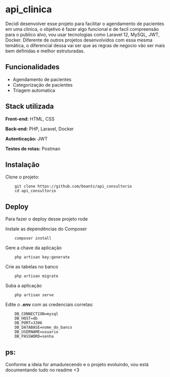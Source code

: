 
# api_clinica

Decidi desenvolver esse projeto para facilitar o agendamento de pacientes em uma clinica, o objetivo é fazer algo funcional e de facil compreensão para o publico alvo, vou usar tecnologias como Laravel 12, MySQL, JWT, Docker. Diferente de outros projetos desenvolvidos com essa mesma temática, o diferencial dessa vai ser que as regras de negocio vão ser mais bem definidas e melhor estruturadas.

## Funcionalidades

- Agendamento de pacientes
- Categorização de pacientes
- Triagem automatica


## Stack utilizada

**Front-end:** HTML, CSS

**Back-end:** PHP, Laravel, Docker

**Autenticação:** JWT

**Testes de rotas:** Postman


## Instalação

Clone o projeto:
```
    git clone https://github.com/beantz/api_consultorio
    cd api_consultorio
```

## Deploy

Para fazer o deploy desse projeto rode

Instale as dependências do Composer
```
    composer install
```

Gere a chave da aplicação
```
    php artisan key:generate
```

Crie as tabelas no banco
```
    php artisan migrate
```

Suba a aplicação
```
    php artisan serve
```

Edite o **.env** com as credenciais corretas:
```
    DB_CONNECTION=mysql
    DB_HOST=db
    DB_PORT=3306
    DB_DATABASE=nome_do_banco
    DB_USERNAME=usuario
    DB_PASSWORD=senha
```

## ps:
Conforme a ideia for amadurecendo e o projeto evoluindo, vou está documentando tudo no readme <3
